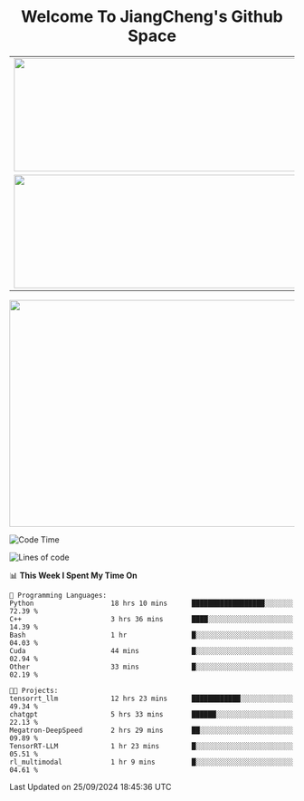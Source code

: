 <h1 align="center">Welcome To JiangCheng's Github Space</h1>

<table align="center" frame="void" rules="none" >
  <tr>
    <td>
      <div align="center"> <img height="200px" width="500px"  src="https://github-readme-stats.vercel.app/api?username=thisjiang&hide_title=true&hide_border=true&layout=compact&show_icons=trueline_height=21&text_color=000&icon_color=000&bg_color=0,ea6161,ffc64d,fffc4d,52fa5a&theme=graywhite" /> </div>
    </td>
    <td>
      <div align="center"> <img height="200px" width="500px" src="https://github-readme-stats.vercel.app/api/top-langs/?username=thisjiang&hide_title=true&hide_border=true&layout=compact&langs_count=6&text_color=000&icon_color=fff&bg_color=0,52fa5a,4dfcff,c64dff&theme=graywhite" /> </div>
    </td>
  </tr>
  <tr>
    <td>
      <div align="center"> <img height="200px" width="500px" src="https://github-readme-streak-stats.herokuapp.com/?user=thisjiang&hide_title=true&hide_border=true&layout=compact&langs_count=6" /> </div>
    </td>
    <td>
      <div align="center"> 
      <a href="https://github.com/" target="_blank"><img style="margin: 10px" src="https://profilinator.rishav.dev/skills-assets/git-scm-icon.svg" alt="Git" height="50" /></a>  
      <a href="https://www.linux.org/" target="_blank"><img style="margin: 10px" src="https://profilinator.rishav.dev/skills-assets/linux-original.svg" alt="Linux" height="50" /></a>  
      <a href="https://www.gnu.org/software/bash/" target="_blank"><img style="margin: 10px" src="https://profilinator.rishav.dev/skills-assets/gnu_bash-icon.svg" alt="Bash" height="50" /></a>  
      </div>
    </td>
  </tr>
</table>

<div align="center"> <img height="400px" width="1000px" src="https://github-readme-activity-graph.cyclic.app/graph?username=thisjiang&theme=react&hide_title=true&hide_border=true&layout=compact&langs_count=6" /> </div></td>

<!--START_SECTION:waka-->
![Code Time](http://img.shields.io/badge/Code%20Time-1%2C770%20hrs%2012%20mins-blue)

![Lines of code](https://img.shields.io/badge/From%20Hello%20World%20I%27ve%20Written-218.2%20thousand%20lines%20of%20code-blue)

📊 **This Week I Spent My Time On** 

```text
💬 Programming Languages: 
Python                   18 hrs 10 mins      ██████████████████░░░░░░░   72.39 % 
C++                      3 hrs 36 mins       ████░░░░░░░░░░░░░░░░░░░░░   14.39 % 
Bash                     1 hr                █░░░░░░░░░░░░░░░░░░░░░░░░   04.03 % 
Cuda                     44 mins             █░░░░░░░░░░░░░░░░░░░░░░░░   02.94 % 
Other                    33 mins             █░░░░░░░░░░░░░░░░░░░░░░░░   02.19 % 

🐱‍💻 Projects: 
tensorrt_llm             12 hrs 23 mins      ████████████░░░░░░░░░░░░░   49.34 % 
chatgpt                  5 hrs 33 mins       ██████░░░░░░░░░░░░░░░░░░░   22.13 % 
Megatron-DeepSpeed       2 hrs 29 mins       ██░░░░░░░░░░░░░░░░░░░░░░░   09.89 % 
TensorRT-LLM             1 hr 23 mins        █░░░░░░░░░░░░░░░░░░░░░░░░   05.51 % 
rl_multimodal            1 hr 9 mins         █░░░░░░░░░░░░░░░░░░░░░░░░   04.61 % 
```


 Last Updated on 25/09/2024 18:45:36 UTC
<!--END_SECTION:waka-->
